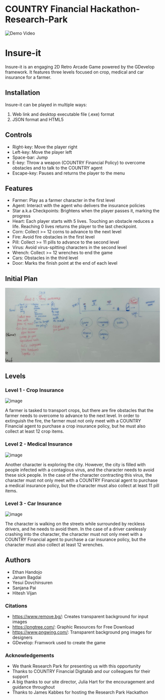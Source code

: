 # COUNTRY Financial Hackathon-Research-Park 
![Demo Video](https://youtu.be/nsN4cT2lHN8)
# Insure-it

Insure-it is an engaging 2D Retro Arcade Game powered by the GDevelop framework. It features three levels focused on crop, medical and car insurance for a farmer.

## Installation

Insure-it can be played in multiple ways:
1. Web link and desktop executable file (.exe) format
2. JSON format and HTML5

## Controls

- Right-key: Move the player right
- Left-key: Move the player left
- Space-bar: Jump
- E-key: Throw a weapon (COUNTRY Financial Policy) to overcome obstacles and to talk to the COUNTRY agent
- Escape-key: Pauses and returns the player to the menu

## Features

- Farmer: Play as a farmer character in the first level
- Agent: Interact with the agent who delivers the insurance policies
- Star a.k.a Checkpoints: Brightens when the player passes it, marking the progress
- Heart: Each player starts with 5 lives. Touching an obstacle reduces a life. Reaching 0 lives returns the player to the last checkpoint.
- Corn: Collect >= 12 corns to advance to the next level
- Fire: Avoid fire obstacles in the first level
- Pill: Collect >= 11 pills to advance to the second level
- Virus: Avoid virus-spitting characters in the second level
- Wrench: Collect >= 12 wrenches to end the game
- Cars: Obstacles in the third level
- Door: Marks the finish point at the end of each level

## Initial Plan
![White Board](Hackathon_Initial_Plan.jpeg)

## Levels

### Level 1 - Crop Insurance

![image](https://github.com/handojo3/Insure-It/assets/92761906/d1147577-36b8-44c6-b4d3-a19ef259afe5)


A farmer is tasked to transport crops, but there are fire obstacles that the farmer needs to overcome to advance to the next level. In order to extinguish the fire, the farmer must not only meet with a COUNTRY Financial agent to purchase a crop insurance policy, but he must also collect at least 12 crop items. 

### Level 2 - Medical Insurance

![image](https://github.com/handojo3/Insure-It/assets/92761906/9412e15c-688b-427f-9aca-e4cd0a868b79)

Another character is exploring the city. However, the city is filled with people infected with a contagious virus, and the character needs to avoid these sick people. In the case of the character contracting this virus, the character must not only meet with a COUNTRY Financial agent to purchase a medical insurance policy, but the character must also collect at least 11 pill items.

### Level 3 - Car Insurance

![image](https://github.com/handojo3/Insure-It/assets/92761906/39f192ca-89d2-470a-872a-e69dedb1ed23)

The character is walking on the streets while surrounded by reckless drivers, and he needs to avoid them. In the case of a driver carelessly crashing into the character, the character must not only meet with a COUNTRY Financial agent to purchase a car insurance policy, but the character must also collect at least 12 wrenches. 

## Authors

- Ethan Handojo
- Janam Bagdai
- Yesui Dovchinsuren
- Sanjana Pai
- Hitesh Vijan

### Citations

- https://www.remove.bg/: Creates transparent background for input images
- https://pngtree.com/: Graphic Resources for Free Download
- https://www.pngwing.com/: Transparent background png images for designers
- GDevelop: Framwork used to create the game

### Acknowledgements
- We thank Research Park for presenting us with this opportunity
- Thanks to COUNTRY Financial Digitalab and our colleagues for their support
- A big thanks to our site director, Julia Hart for the encouragement and guidance throughout
- Thanks to James Kabbes for hosting the Research Park Hackathon
